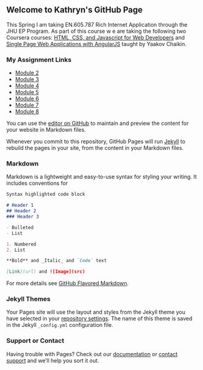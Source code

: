 ## Welcome to Kathryn's GitHub Page

This Spring I am taking EN.605.787 Rich Internet Application through the JHU EP Program. As part of this course w e are taking the following two Coursera courses: [HTML, CSS, and Javascript for Web Developers](https://www.coursera.org/learn/html-css-javascript-for-web-developers/home/welcome) and [Single Page Web Applications with AngularJS](https://www.coursera.org/learn/single-page-web-apps-with-angularjs/home/welcome) taught by Yaakov Chaikin.

### My Assignment Links
- [Module 2](https://kahowser.github.io/jhu-ajax/mod2_solution/)
- [Module 3](https://kahowser.github.io/jhu-ajax/mod3_solution/)
- [Module 4](https://kahowser.github.io/jhu-ajax/mod4_solution/)
- [Module 5](https://kahowser.github.io/jhu-ajax/mod5_solution/)
- [Module 6](https://kahowser.github.io/jhu-ajax/mod6_solution/)
- [Module 7](https://kahowser.github.io/jhu-ajax/mod7_solution/)
- [Module 8](https://kahowser.github.io/jhu-ajax/mod8_solution/)


You can use the [editor on GitHub](https://github.com/kahowser/jhu-ajax/edit/master/README.md) to maintain and preview the content for your website in Markdown files.

Whenever you commit to this repository, GitHub Pages will run [Jekyll](https://jekyllrb.com/) to rebuild the pages in your site, from the content in your Markdown files.

### Markdown

Markdown is a lightweight and easy-to-use syntax for styling your writing. It includes conventions for

```markdown
Syntax highlighted code block

# Header 1
## Header 2
### Header 3

- Bulleted
- List

1. Numbered
2. List

**Bold** and _Italic_ and `Code` text

[Link](url) and ![Image](src)
```

For more details see [GitHub Flavored Markdown](https://guides.github.com/features/mastering-markdown/).

### Jekyll Themes

Your Pages site will use the layout and styles from the Jekyll theme you have selected in your [repository settings](https://github.com/kahowser/jhu-ajax/settings). The name of this theme is saved in the Jekyll `_config.yml` configuration file.

### Support or Contact

Having trouble with Pages? Check out our [documentation](https://help.github.com/categories/github-pages-basics/) or [contact support](https://github.com/contact) and we’ll help you sort it out.
